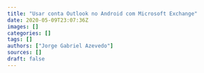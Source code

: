 ```yaml
---
title: "Usar conta Outlook no Android com Microsoft Exchange"
date: 2020-05-09T23:07:36Z
images: []
categories: []
tags: []
authors: ["Jorge Gabriel Azevedo"]
sources: []
draft: false
---
```

<script type="text/javascript">
    window.location = "http://notebook.jgabriel.eu/posts/usar-conta-outlook-no-android-com-exchange/";
</script>